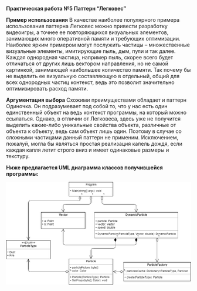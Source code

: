 **Практическая работа №5**
**Паттерн “Легковес”**

**Пример использования**
В качестве наиболее популярного примера использования паттерна Легковес можно привести разработку видеоигры, а точнее ее повторяющихся визуальных элементов, занимающих много оперативной памяти и требующих оптимизации. Наиболее ярким примером могут послужить частицы – множественные визуальные элементы, имитирующие пыль, дым, пули и так далее. Каждая однородная частица, например пыль, скорее всего будет отличаться от других лишь вектором направления, но не самой картинкой, занимающей наибольшее количество памяти. Так почему бы не выделить ее визуальную составляющую в отдельный, общий для всех однородных частиц контекст, ведь это позволит значительно оптимизировать расход памяти.

**Аргументация выбора**
Схожими преимуществами обладает и паттерн Одиночка. Он подразумевает под собой то, что у нас есть один единственный объект на ведь контекст программы, на который можно ссылаться. Однако, в отличии от Легковеса, здесь уже не получится выделить какие-либо уникальные свойства объекта, различные от объекта к объекту, ведь сам объект лишь один. Поэтому в случае со сложными частицами данный паттерн не применим. Исключением, пожалуй, могла бы являться простая реализация капель дождя, если каждая капля летит строго вниз и имеет одинаковые размеры и текстуру.

**Ниже предлагается UML диаграмма классов получившейся программы:**

![UML](/UML.png)




